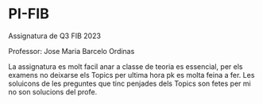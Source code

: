 # PI-FIB
Assignatura de Q3 FIB 2023

Professor: Jose Maria Barcelo Ordinas

La assignatura es molt facil anar a classe de teoria es essencial, per els examens no deixarse els Topics per ultima hora pk es molta feina a fer. Les soluicons de les preguntes que tinc penjades dels Topics son fetes per mi no son solucions del profe.
